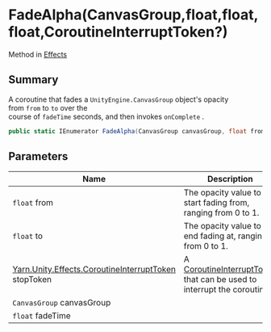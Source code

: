 # FadeAlpha(CanvasGroup,float,float,float,CoroutineInterruptToken?)

Method in [Effects](yarn.unity.effects.md)

## Summary

A coroutine that fades a `UnityEngine.CanvasGroup` object's opacity\
from `from` to `to` over the\
course of `fadeTime` seconds, and then invokes `onComplete` .

```csharp
public static IEnumerator FadeAlpha(CanvasGroup canvasGroup, float from, float to, float fadeTime, CoroutineInterruptToken? stopToken = null)
```

## Parameters

| Name                                                                                                  | Description                                                                                                             |
| ----------------------------------------------------------------------------------------------------- | ----------------------------------------------------------------------------------------------------------------------- |
| `float` from                                                                                          | The opacity value to start fading from, ranging from 0 to 1.                                                            |
| `float` to                                                                                            | The opacity value to end fading at, ranging from 0 to 1.                                                                |
| [Yarn.Unity.Effects.CoroutineInterruptToken](yarn.unity.effects.coroutineinterrupttoken.md) stopToken | A [CoroutineInterruptToken](yarn.unity.effects.coroutineinterrupttoken.md) that can be used to interrupt the coroutine. |
| `CanvasGroup` canvasGroup                                                                             |                                                                                                                         |
| `float` fadeTime                                                                                      |                                                                                                                         |
